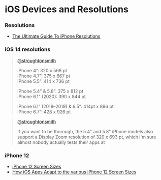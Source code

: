 # iOS Devices and Resolutions

### Resolutions

* [The Ultimate Guide To iPhone Resolutions](https://www.paintcodeapp.com/news/ultimate-guide-to-iphone-resolutions)

### iOS 14 resolutions

> [@stroughtonsmith](https://mobile.twitter.com/stroughtonsmith/status/1316121520880656384)
>
> iPhone 4”: 320 x 568 pt  
> iPhone 4.7”: 375 x 667 pt  
> iPhone 5.5”: 414 x 736 pt  
> 
> iPhone 5.4” & 5.8”: 375 x 812 pt  
> iPhone 6.1" (2020): 390 x 844 pt  
> 
> iPhone 6.1” (2018–2019) & 6.5”: 414pt x 896 pt  
> iPhone 6.7”: 428 x 926 pt  

> [@stroughtonsmith](https://mobile.twitter.com/stroughtonsmith/status/1316127636201132032)
>
> If you want to be thorough, the 5.4" and 5.8" iPhone models also support a Display Zoom resolution of 320 x 693 pt, 
> which I'm sure almost nobody actually tests their apps at

### iPhone 12

* [iPhone 12 Screen Sizes](https://useyourloaf.com/blog/iphone-12-screen-sizes/)
* [How iOS Apps Adapt to the various iPhone 12 Screen Sizes](https://hacknicity.medium.com/how-ios-apps-adapt-to-the-various-iphone-12-screen-sizes-e45c021e1b8b)
